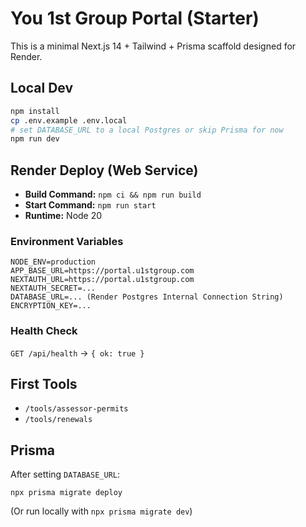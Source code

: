 # You 1st Group Portal (Starter)

This is a minimal Next.js 14 + Tailwind + Prisma scaffold designed for Render.

## Local Dev
```bash
npm install
cp .env.example .env.local
# set DATABASE_URL to a local Postgres or skip Prisma for now
npm run dev
```

## Render Deploy (Web Service)
- **Build Command:** `npm ci && npm run build`
- **Start Command:** `npm run start`
- **Runtime:** Node 20

### Environment Variables
```
NODE_ENV=production
APP_BASE_URL=https://portal.u1stgroup.com
NEXTAUTH_URL=https://portal.u1stgroup.com
NEXTAUTH_SECRET=...
DATABASE_URL=... (Render Postgres Internal Connection String)
ENCRYPTION_KEY=...
```

### Health Check
`GET /api/health` → `{ ok: true }`

## First Tools
- `/tools/assessor-permits`
- `/tools/renewals`

## Prisma
After setting `DATABASE_URL`:
```
npx prisma migrate deploy
```
(Or run locally with `npx prisma migrate dev`)
